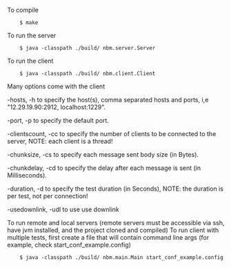 To compile

        $ make


To run the server

        $ java -classpath ./build/ nbm.server.Server


To run the client

        $ java -classpath ./build/ nbm.client.Client


Many options come with the client

-hosts, -h to specify the host(s), comma separated hosts and ports, i,e "12.29.19.90:2912, localhost:1229".

-port, -p to specify the default port.

-clientscount, -cc to specify the number of clients to be connected to the server, NOTE: each client is a thread!

-chunksize, -cs to specify each message sent body size (in Bytes).

-chunkdelay, -cd to specify the delay after each message is sent (in Milliseconds).

-duration, -d to specify the test duration (in Seconds), NOTE: the duration is per test, not per connection!

-usedownlink, -udl to use use downlink


To run remote and local servers (remote servers must be accessible via ssh, have jvm installed, and the project cloned and compiled)
To run client with multiple tests, first create a file that will contain command line args (for example, check start_conf_example.config)

        $ java -classpath ./build/ nbm.main.Main start_conf_example.config
